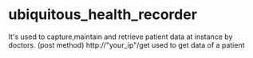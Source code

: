 # ubiquitous_health_recorder
It's used to capture,maintain and retrieve patient data at instance by doctors.
(post method) http://"your_ip"/get used to get data of a patient 
